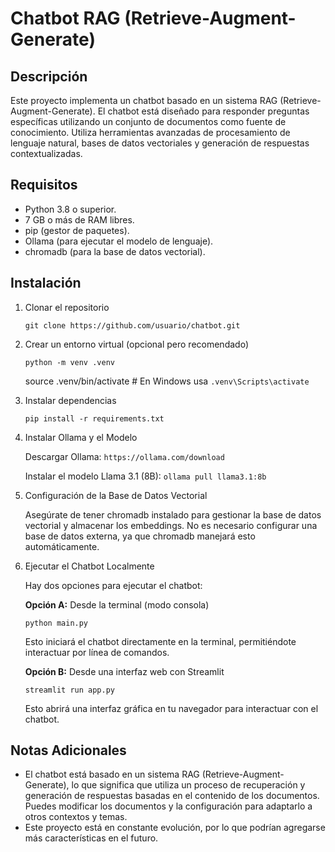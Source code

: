 # Chatbot RAG (Retrieve-Augment-Generate)

## Descripción

Este proyecto implementa un chatbot basado en un sistema RAG (Retrieve-Augment-Generate). El chatbot está diseñado para responder preguntas específicas utilizando un conjunto de documentos como fuente de conocimiento. Utiliza herramientas avanzadas de procesamiento de lenguaje natural, bases de datos vectoriales y generación de respuestas contextualizadas.

## Requisitos

- Python 3.8 o superior.
- 7 GB o más de RAM libres.
- pip (gestor de paquetes).
- Ollama (para ejecutar el modelo de lenguaje).
- chromadb (para la base de datos vectorial).

## Instalación

1. Clonar el repositorio
   
   `git clone https://github.com/usuario/chatbot.git`

2. Crear un entorno virtual (opcional pero recomendado)
   
   `python -m venv .venv`
   
   source .venv/bin/activate  # En Windows usa `.venv\Scripts\activate`

3. Instalar dependencias
   
   `pip install -r requirements.txt`

4. Instalar Ollama y el Modelo

   Descargar Ollama: `https://ollama.com/download`
   
   Instalar el modelo Llama 3.1 (8B): `ollama pull llama3.1:8b`

5. Configuración de la Base de Datos Vectorial

   Asegúrate de tener chromadb instalado para gestionar la base de datos vectorial y almacenar los embeddings. No es necesario configurar una base de datos externa, ya que chromadb manejará esto automáticamente.

6. Ejecutar el Chatbot Localmente

   Hay dos opciones para ejecutar el chatbot:

      **Opción A:** Desde la terminal (modo consola)
      
      `python main.py`
   
      Esto iniciará el chatbot directamente en la terminal, permitiéndote interactuar por línea de comandos.
   
      **Opción B:** Desde una interfaz web con Streamlit
   
      `streamlit run app.py`
      
      Esto abrirá una interfaz gráfica en tu navegador para interactuar con el chatbot.


## Notas Adicionales
- El chatbot está basado en un sistema RAG (Retrieve-Augment-Generate), lo que significa que utiliza un proceso de recuperación y generación de respuestas basadas en el contenido de los documentos.
Puedes modificar los documentos y la configuración para adaptarlo a otros contextos y temas.
- Este proyecto está en constante evolución, por lo que podrían agregarse más características en el futuro.




